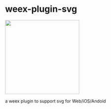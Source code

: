 # weex-plugin-svg



<img src="http://img1.vued.vanthink.cn/vued0366b8d467968db7b4e9055288972c4e.png" width="240" />

a weex plugin to support svg for Web/iOS/Andoid

